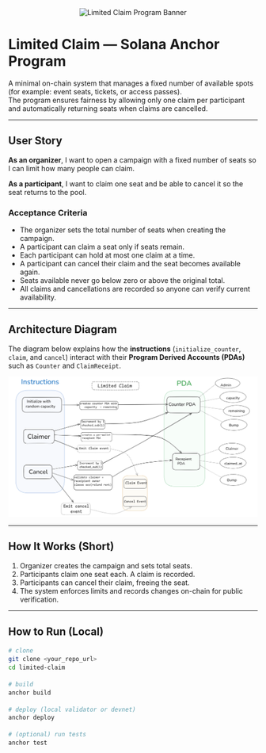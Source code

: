 <div align="center">
  <img src="public/image.png" alt="Limited Claim Program Banner" width="300" />
</div>

# Limited Claim — Solana Anchor Program

A minimal on-chain system that manages a fixed number of available spots (for example: event seats, tickets, or access passes).  
The program ensures fairness by allowing only one claim per participant and automatically returning seats when claims are cancelled.

---

## User Story

**As an organizer**, I want to open a campaign with a fixed number of seats so I can limit how many people can claim.

**As a participant**, I want to claim one seat and be able to cancel it so the seat returns to the pool.

### Acceptance Criteria
- The organizer sets the total number of seats when creating the campaign.  
- A participant can claim a seat only if seats remain.  
- Each participant can hold at most one claim at a time.  
- A participant can cancel their claim and the seat becomes available again.  
- Seats available never go below zero or above the original total.  
- All claims and cancellations are recorded so anyone can verify current availability.

---

## Architecture Diagram

The diagram below explains how the **instructions** (`initialize_counter`, `claim`, and `cancel`) interact with their **Program Derived Accounts (PDAs)** such as `Counter` and `ClaimReceipt`.

![Architecture Diagram](public/Architecture-Diagram.png)

---

## How It Works (Short)
1. Organizer creates the campaign and sets total seats.  
2. Participants claim one seat each. A claim is recorded.  
3. Participants can cancel their claim, freeing the seat.  
4. The system enforces limits and records changes on-chain for public verification.

---

## How to Run (Local)
```bash
# clone
git clone <your_repo_url>
cd limited-claim

# build
anchor build

# deploy (local validator or devnet)
anchor deploy

# (optional) run tests
anchor test
